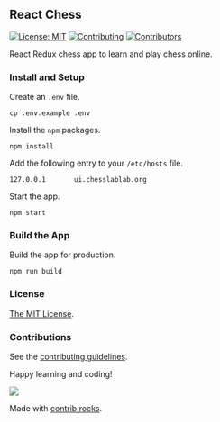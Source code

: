 ## React Chess

[![License: MIT](https://img.shields.io/badge/License-MIT-blue.svg)](https://www.gnu.org/licenses/gpl-3.0)
[![Contributing](https://img.shields.io/badge/contributions-welcome-brightgreen.svg?style=flat)](https://github.com/dwyl/esta/issues)
[![Contributors](https://img.shields.io/github/contributors/chesslablab/spablab)](https://github.com/chesslablab/spablab/graphs/contributors)

React Redux chess app to learn and play chess online.

### Install and Setup

Create an `.env` file.

```
cp .env.example .env
```

Install the `npm` packages.

```
npm install
```

Add the following entry to your `/etc/hosts` file.

```
127.0.0.1       ui.chesslablab.org
```

Start the app.

```
npm start
```

### Build the App

Build the app for production.

```
npm run build
```

### License

[The MIT License](https://github.com/chesslablab/spablab/blob/master/LICENSE).

### Contributions

See the [contributing guidelines](https://github.com/chesslablab/redux-chess/blob/master/CONTRIBUTING.md).

Happy learning and coding!

<a href="https://github.com/chesslablab/spablab/graphs/contributors">
  <img src="https://contrib.rocks/image?repo=chesslablab/spablab" />
</a>

Made with [contrib.rocks](https://contrib.rocks).
